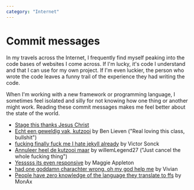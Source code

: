 ```yaml
---
category: "Internet"
---
```


# Commit messages 
In my travels across the Internet, I frequently find myself peaking into the code bases of websites I come across. If I'm lucky, it's code I understand and that I can use for my own project. If I'm even luckier, the person who wrote the code leaves a funny trail of the experience they had writing the code.

When I'm working with a new framework or programming language, I sometimes feel isolated and silly for not knowing how one thing or another might work. Reading these commit messages makes me feel better about the state of the world. 

- [Stage this thanks Jesus Christ](https://github.com/tonussi/studygo/commit/33709247adcdc2d74bc7cf8097b0252a05c2e952)
- [Echt een geweldig vak, kutzooi](https://github.com/BenLieben/our-project/commit/a6dd8721d7dabc7059c0ddcc184f08d6dfb66fc9) by Ben Lieven ("Real loving this class, bullshit")
- [fucking finally fuck me I hate jekyll already](https://github.com/thepycoder/website/commit/7f338558e07cc8dc448b731879a05df536c2ac99) by Victor Sonck
- [Annuleer heel de kutzooi maar](https://github.com/willemLegend27/EDS-Assignment-5/commit/92841e40ef3d59e6805c41892c156546ee5cb690) by willemLegend27 ("Just cancel the whole fucking thing")
- [Yesssss its even responsive](https://github.com/MaggieAppleton/maggieappleton.com/commit/d4cca461cc8bc0f2a8598c800e0f147ceeebe90f) by Maggie Appleton
- [had one goddamn charachter wrong, oh my god help me](https://github.com/vivyir/script-repo/commit/97e7a9358ddb4bf5717a8d31da7b17bacecda2e6) by Vivian
- [People have zero knowledge of the language they translate to ffs](https://github.com/EaW-Team/equestria_dev/commit/77ff3cdf27d3d28cdd0d8b7463164300b5f23800) by MonAx